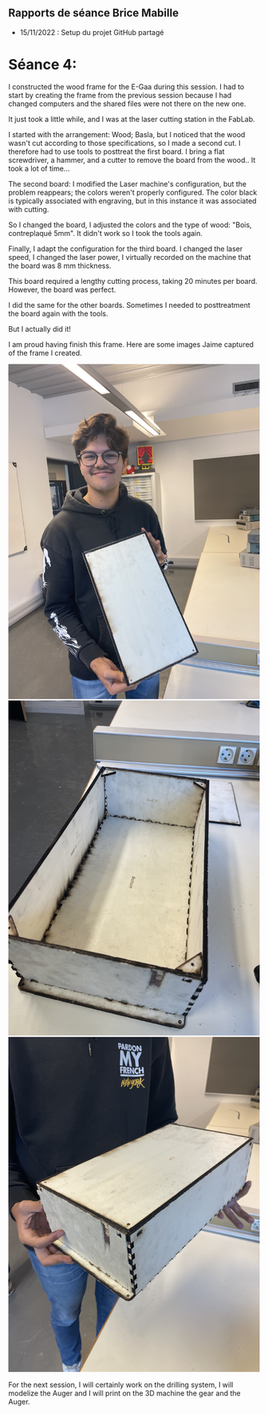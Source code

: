## Rapports de séance Brice Mabille

- 15/11/2022 : Setup du projet GitHub partagé

# Séance 4:

I constructed the wood frame for the E-Gaa during this session.
I had to start by creating the frame from the previous session because I had changed computers and the shared files were not there on the new one.

It just took a little while, and I was at the laser cutting station in the FabLab.

I started with the arrangement: Wood; Basla, but I noticed that the wood wasn't cut according to those specifications, so I made a second cut.
I therefore had to use tools to posttreat the first board.
I bring a flat screwdriver, a hammer, and a cutter to remove the board from the wood.. It took a lot of time...

The second board: I modified the Laser machine's configuration, but the problem reappears; the colors weren't properly configured.
The color black is typically associated with engraving, but in this instance it was associated with cutting.

So I changed the board, I adjusted the colors and the type of wood: "Bois, contreplaqué 5mm". 
It didn't work so I took the tools again.

Finally, I adapt the configuration for the third board. 
I changed the laser speed, I changed the laser power, I virtually recorded on the machine that the board was 8 mm thickness. 

This board required a lengthy cutting process, taking 20 minutes per board. However, the board was perfect.

I did the same for the other boards.
Sometimes I needed to posttreatment the board again with the tools.

But I actually did it!

I am proud having finish this frame. Here are some images Jaime captured of the frame I created.

![image](../../Documentation/Images/ChassisPhysique1.jpg)
![image](../../Documentation/Images/ChassisPhysique2.jpg)
![image](../../Documentation/Images/ChassisPhysique3.jpg)

For the next session, I will certainly work on the drilling system, I will modelize the Auger and I will print on the 3D machine the gear and the Auger.